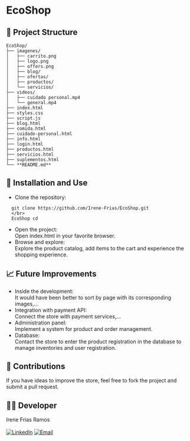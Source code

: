 # EcoShop
## 📁 Project Structure
```
EcoShop/
├── imagenes/
│   ├── carrito.png
│   ├── logo.png
│   ├── offers.png
│   ├── blog/
│   ├── ofertas/
│   ├── productos/
│   └── servicios/
├── videos/
│   ├── cuidado personal.mp4
│   └── general.mp4
├── index.html
├── styles.css
├── script.js
├── blog.html
├── comida.html
├── cuidado-personal.html
├── info.html
├── login.html
├── productos.html
├── servicios.html
├── suplementos.html
└── **README.md** 
```

## 🚀 Installation and Use
- Clone the repository:
  </br>
```
  git clone https://github.com/Irene-Frias/EcoShop.git
  </br>
  EcoShop cd
  ```
- Open the project:
  </br>Open index.html in your favorite browser.
- Browse and explore:
  </br> Explore the product catalog, add items to the cart and experience the shopping experience.

## 📈 Future Improvements
- Inside the development:
  </br>It would have been better to sort by page with its corresponding images,...
- Integration with payment API:
  </br>Connect the store with payment services,...
- Administration panel:
  </br>Implement a system for product and order management.
- Database:
  </br>Contact the store to enter the product registration in the database to manage inventories and user registration.

## 📝 Contributions
If you have ideas to improve the store, feel free to fork the project and submit a pull request.

## 👩‍💻 Developer
Irene Frias Ramos
<br> </br>
[![LinkedIn](https://img.shields.io/badge/LinkedIn-0077B5?style=for-the-badge&logo=linkedin&logoColor=white)](https://www.linkedin.com/in/IreneFrías/)
[![Email](https://img.shields.io/badge/Email-D14836?style=for-the-badge&logo=gmail&logoColor=white)](mailto:irene5frias@gmail.com)
